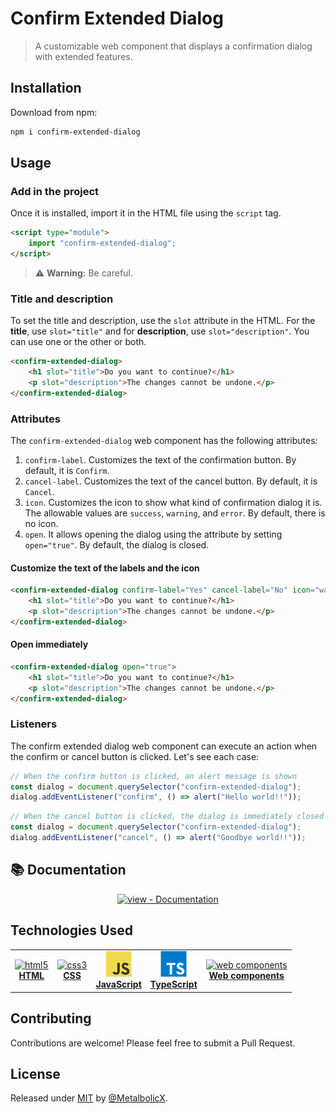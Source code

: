 # Confirm Extended Dialog

> A customizable web component that displays a confirmation dialog with extended features.

## Installation
Download from npm:

```sh
npm i confirm-extended-dialog
```

## Usage

### Add in the project

Once it is installed, import it in the HTML file using the `script` tag.

```html
<script type="module">
    import "confirm-extended-dialog";
</script>
```

> ⚠ **Warning:** Be careful.

### Title and description

To set the title and description, use the `slot` attribute in the HTML. For the **title**, use `slot="title"` and for **description**, use `slot="description"`. You can use one or the other or both.

```html
<confirm-extended-dialog>
    <h1 slot="title">Do you want to continue?</h1>
    <p slot="description">The changes cannot be undone.</p>
</confirm-extended-dialog>
```
### Attributes

The `confirm-extended-dialog` web component has the following attributes:

1. `confirm-label`. Customizes the text of the confirmation button. By default, it is `Confirm`.
2. `cancel-label`. Customizes the text of the cancel button. By default, it is `Cancel`.
3. `icon`. Customizes the icon to show what kind of confirmation dialog it is. The allowable values are `success`, `warning`, and `error`. By default, there is no icon.
4. `open`. It allows opening the dialog using the attribute by setting `open="true"`. By default, the dialog is closed.

#### Customize the text of the labels and the icon

```html
<confirm-extended-dialog confirm-label="Yes" cancel-label="No" icon="warning">
    <h1 slot="title">Do you want to continue?</h1>
    <p slot="description">The changes cannot be undone.</p>
</confirm-extended-dialog>
```

#### Open immediately

```html
<confirm-extended-dialog open="true">
    <h1 slot="title">Do you want to continue?</h1>
    <p slot="description">The changes cannot be undone.</p>
</confirm-extended-dialog>
```

### Listeners

The confirm extended dialog web component can execute an action when the confirm or cancel button is clicked. Let's see each case:

```js
// When the confirm button is clicked, an alert message is shown
const dialog = document.querySelector("confirm-extended-dialog");
dialog.addEventListener("confirm", () => alert("Hello world!!"));
```

```js
// When the cancel button is clicked, the dialog is immediately closed and an alert message is shown.
const dialog = document.querySelector("confirm-extended-dialog");
dialog.addEventListener("cancel", () => alert("Goodbye world!!"));
```

## 📚 Documentation

<div align="center">

[![view - Documentation](https://img.shields.io/badge/view-Documentation-blue?style=for-the-badge)](https://metalbolicx.github.io/confirm-extended-dialog/#/api-reference)

</div>

## Technologies Used

<table style="border: none;">
  <tr>
    <td align="center">
      <a href="https://www.w3.org/html/" target="_blank">
        <img src="https://upload.wikimedia.org/wikipedia/commons/3/38/HTML5_Badge.svg" alt="html5" width="42" height="42" /><br/>
        <b>HTML</b><br/>
      </a>
    </td>
    <td align="center">
      <a href="https://www.w3schools.com/css/" target="_blank">
        <img src="https://upload.wikimedia.org/wikipedia/commons/a/ab/Official_CSS_Logo.svg" alt="css3" width="42" height="42" /><br/>
        <b>CSS</b><br/>
      </a>
    </td>
    </td>
    <td align="center">
      <a href="https://developer.mozilla.org/en-US/docs/Web/JavaScript" target="_blank">
        <img src="https://raw.githubusercontent.com/devicons/devicon/master/icons/javascript/javascript-original.svg" alt="js" width="42" height="42" /><br/>
        <b>JavaScript</b><br/>
      </a>
    </td>
    <td align="center">
      <a href="https://www.typescriptlang.org/" target="_blank">
        <img src="https://raw.githubusercontent.com/devicons/devicon/master/icons/typescript/typescript-original.svg" alt="ts" width="42" height="42" /><br/>
        <b>TypeScript</b><br/>
      </a>
    </td>
    <td align="center">
      <a href="https://developer.mozilla.org/en-US/docs/Web/API/Web_components" target="_blank">
        <img src="https://web-components-resources.appspot.com/static/logo.svg" alt="web components" width="42" height="42" /><br/>
        <b>Web components</b><br/>
      </a>
    </td>
  </tr>
</table>

## Contributing

Contributions are welcome! Please feel free to submit a Pull Request.

## License

Released under [MIT](/LICENSE) by [@MetalbolicX](https://github.com/MetalbolicX).